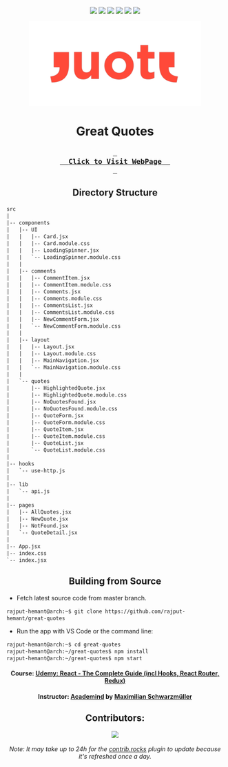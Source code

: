 <div align=center>

![][views] ![][stars] ![][forks] ![][issues] ![][license] ![][repo-size]

![](./assets/images/logo.png)

# Great Quotes

### **[<kbd> <br> &nbsp; **Click to Visit WebPage** &nbsp; <br> </kbd>][site]**

## Directory Structure

</div>

```
src
|
|-- components
|   |-- UI
|   |   |-- Card.jsx
|   |   |-- Card.module.css
|   |   |-- LoadingSpinner.jsx
|   |   `-- LoadingSpinner.module.css
|   |
|   |-- comments
|   |   |-- CommentItem.jsx
|   |   |-- CommentItem.module.css
|   |   |-- Comments.jsx
|   |   |-- Comments.module.css
|   |   |-- CommentsList.jsx
|   |   |-- CommentsList.module.css
|   |   |-- NewCommentForm.jsx
|   |   `-- NewCommentForm.module.css
|   |
|   |-- layout
|   |   |-- Layout.jsx
|   |   |-- Layout.module.css
|   |   |-- MainNavigation.jsx
|   |   `-- MainNavigation.module.css
|   |
|   `-- quotes
|       |-- HighlightedQuote.jsx
|       |-- HighlightedQuote.module.css
|       |-- NoQuotesFound.jsx
|       |-- NoQuotesFound.module.css
|       |-- QuoteForm.jsx
|       |-- QuoteForm.module.css
|       |-- QuoteItem.jsx
|       |-- QuoteItem.module.css
|       |-- QuoteList.jsx
|       `-- QuoteList.module.css
|
|-- hooks
|   `-- use-http.js
|
|-- lib
|   `-- api.js
|
|-- pages
|   |-- AllQuotes.jsx
|   |-- NewQuote.jsx
|   |-- NotFound.jsx
|   `-- QuoteDetail.jsx
|    
|-- App.jsx
|-- index.css
`-- index.jsx
```

<div align = center>

## Building from Source

</div>

- Fetch latest source code from master branch.

```console
rajput-hemant@arch:~$ git clone https://github.com/rajput-hemant/great-quotes
```

- Run the app with VS Code or the command line:

```console
rajput-hemant@arch:~$ cd great-quotes
rajput-hemant@arch:~/great-quotes$ npm install
rajput-hemant@arch:~/great-quotes$ npm start
```

<div align = center>

#### Course: [Udemy: React - The Complete Guide (incl Hooks, React Router, Redux)][course]

#### Instructor: [Academind][academind] by [Maximilian Schwarzmüller][max]

## Contributors:

[![][contributors]][contributors-graph]

_Note: It may take up to 24h for the [contrib.rocks][contrib-rocks] plugin to update because it's refreshed once a day._

</div>

<!----------------------------------{ Labels }--------------------------------->

[views]: https://komarev.com/ghpvc/?username=great-quotes&label=view%20counter&color=red&style=flat
[repo-size]: https://img.shields.io/github/repo-size/rajput-hemant/great-quotes
[issues]: https://img.shields.io/github/issues-raw/rajput-hemant/great-quotes
[license]: https://img.shields.io/github/license/rajput-hemant/great-quotes
[forks]: https://img.shields.io/github/forks/rajput-hemant/great-quotes?style=flat
[stars]: https://img.shields.io/github/stars/rajput-hemant/great-quotes
[contributors]: https://contrib.rocks/image?repo=rajput-hemant/great-quotes&max=500
[contributors-graph]: https://github.com/rajput-hemant/great-quotes/graphs/contributors
[contrib-rocks]: https://contrib.rocks/preview?repo=rajput-hemant%2Fgreat-quotes

<!-----------------------------------{ Links }---------------------------------->

[site]: https://rajput-hemant.github.io/great-quotes/
[course]: https://www.udemy.com/course/react-the-complete-guide-incl-redux/
[academind]: https://www.udemy.com/user/academind/
[max]: https://www.udemy.com/user/maximilian-schwarzmuller/
